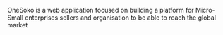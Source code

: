 OneSoko is a web application focused on  building a platform for Micro-Small enterprises sellers and organisation to be able to reach the global market

